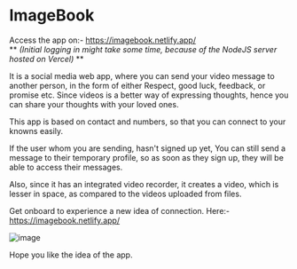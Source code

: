 # ImageBook

Access the app on:- https://imagebook.netlify.app/ <br/>
 ** *(Initial logging in might take some time, because of the NodeJS server hosted on Vercel)*  **

It is a social media web app, where you can send your video message to another person, in the form of either Respect, good luck, feedback, or promise etc.
Since videos is a better way of expressing thoughts, hence you can share your thoughts with your loved ones.

This app is based on contact and numbers, so that you can connect to your knowns easily.

If the user whom you are sending, hasn't signed up yet, You can still send a message to their temporary profile, so as soon as they sign up, they will be able to access their messages.

Also, since it has an integrated video recorder, it creates a video, which is lesser in space, as compared to the videos uploaded from files.

Get onboard to experience a new idea of connection. 
Here:- https://imagebook.netlify.app/

![image](https://github.com/prannjalsinghh/ImageBook/assets/90549245/53ce2912-03c7-4744-9578-8f65507eb8fa)


Hope you like the idea of the app.
